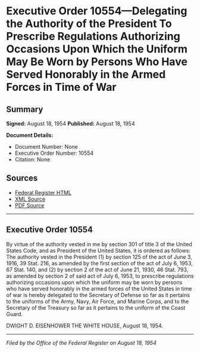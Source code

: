 # Executive Order 10554—Delegating the Authority of the President To Prescribe Regulations Authorizing Occasions Upon Which the Uniform May Be Worn by Persons Who Have Served Honorably in the Armed Forces in Time of War

## Summary

**Signed:** August 18, 1954
**Published:** August 18, 1954

**Document Details:**
- Document Number: None
- Executive Order Number: 10554
- Citation: None

## Sources
- [Federal Register HTML](https://www.presidency.ucsb.edu/documents/executive-order-10554-delegating-the-authority-the-president-prescribe-regulations)
- [XML Source](None)
- [PDF Source](None)

---

## Executive Order 10554

By virtue of the authority vested in me by section 301 of title 3 of the United States Code, and as President of the United States, it is ordered as follows:
The authority vested in the President (1) by section 125 of the act of June 3, 1916, 39 Stat. 216, as amended by the first section of the act of July 6, 1953, 67 Stat. 140, and (2) by section 2 of the act of June 21, 1930, 46 Stat. 793, as amended by section 2 of said act of July 6, 1953, to prescribe regulations authorizing occasions upon which the uniform may be worn by persons who have served honorably in the armed forces of the United States in time of war is hereby delegated to the Secretary of Defense so far as it pertains to the uniforms of the Army, Navy, Air Force, and Marine Corps, and to the Secretary of the Treasury so far as it pertains to the uniform of the Coast Guard.

DWIGHT D. EISENHOWER
THE WHITE HOUSE,
August 18, 1954.

---

*Filed by the Office of the Federal Register on August 18, 1954*

